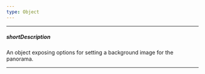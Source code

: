 ```yaml
---
type: Object
---
```

---
##### shortDescription
An object exposing options for setting a background image for the panorama.

---

